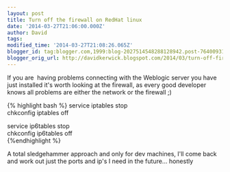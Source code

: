 ```yaml
---
layout: post
title: Turn off the firewall on RedHat linux
date: '2014-03-27T21:06:00.000Z'
author: David
tags: 
modified_time: '2014-03-27T21:08:26.065Z'
blogger_id: tag:blogger.com,1999:blog-2027514548288128942.post-7640093124386117990
blogger_orig_url: http://davidkerwick.blogspot.com/2014/03/turn-off-firewall-on-redhat-linux.html
---
```


If you are  having problems connecting with the Weblogic server you have just installed it's worth looking at the firewall, as every good developer knows all problems are either the network or the firewall ;)  

{% highlight bash %} 
service iptables stop  
chkconfig iptables off  

service ip6tables stop  
chkconfig ip6tables off  
{%endhighlight %} 

A total sledgehammer approach and only for dev machines, I'll come back and work out just the ports and ip's I need in the future... honestly